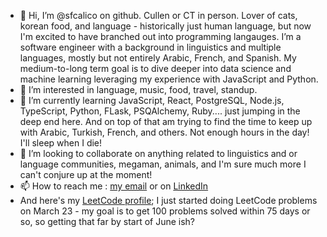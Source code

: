- 👋 Hi, I’m @sfcalico on github. Cullen or CT in person. Lover of cats, korean food, and language - historically just human language,
but now I'm excited to have branched out into programming langauges. I’m a software engineer with a background in linguistics and multiple languages, mostly but not entirely Arabic, French, and Spanish. My medium-to-long term goal is to dive deeper into data science and machine learning leveraging my experience with JavaScript and Python. 
- 👀 I’m interested in language, music, food, travel, standup.
- 🌱 I’m currently learning JavaScript, React, PostgreSQL, Node.js, TypeScript, Python, FLask, PSQAlchemy, Ruby.... just jumping in the deep end here. And on top of that am trying to find the time to keep up with Arabic, Turkish, French, and others. Not enough hours in the day! I'll sleep when I die!
- 💞️ I’m looking to collaborate on anything related to linguistics and or language communities, megaman, animals, and I'm sure much more I can't conjure up at the moment!
- 📫 How to reach me : <a href="mailto:cull.redd@gmail.com">my email</a> or on <a href="https://www.linkedin.com/in/cullen-reddy/">LinkedIn</a>
- And here's my <a href="https://leetcode.com/ct-redd/">LeetCode profile</a>; I just started doing LeetCode problems on March 23 - my goal is to get 100 problems solved within 75 days or so, so getting that far by start of June ish?

<!---
sfcalico/sfcalico is a ✨ special ✨ repository because its `README.md` (this file) appears on your GitHub profile.
You can click the Preview link to take a look at your changes.
--->
